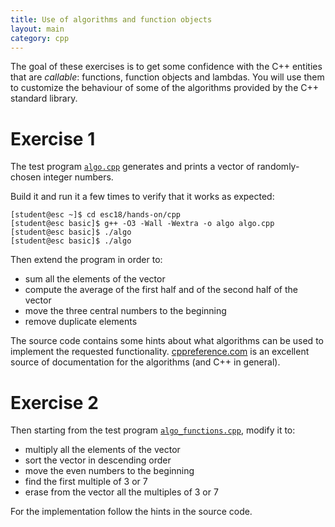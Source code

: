 ```yaml
---
title: Use of algorithms and function objects
layout: main
category: cpp
---
```


The goal of these exercises is to get some confidence with the C++ entities that
are _callable_: functions, function objects and lambdas. You will use them to
customize the behaviour of some of the algorithms provided by the C++ standard
library.

# Exercise 1

The test program [`algo.cpp`]({{site.exercises_repo}}/hands-on/cpp/algo.cpp)
generates and prints a vector of randomly-chosen integer numbers.

Build it and run it a few times to verify that it works as
expected:

    [student@esc ~]$ cd esc18/hands-on/cpp
    [student@esc basic]$ g++ -O3 -Wall -Wextra -o algo algo.cpp
    [student@esc basic]$ ./algo
    [student@esc basic]$ ./algo

Then extend the program in order to:

* sum all the elements of the vector
* compute the average of the first half and of the second half of the vector
* move the three central numbers to the beginning
* remove duplicate elements

The source code contains some hints about what algorithms can be used
to implement the requested functionality.
[cppreference.com](http://en.cppreference.com/w/) is an excellent source of
documentation for the algorithms (and C++ in general).

# Exercise 2

Then starting from the test program
[`algo_functions.cpp`]({{site.exercises_repo}}/hands-on/cpp/algo_functions.cpp),
modify it to:

* multiply all the elements of the vector
* sort the vector in descending order
* move the even numbers to the beginning
* find the first multiple of 3 or 7
* erase from the vector all the multiples of 3 or 7

For the implementation follow the hints in the source code.
